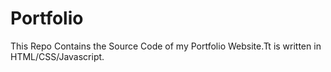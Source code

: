 # Portfolio
This Repo Contains the Source Code of my Portfolio Website.Tt is written in HTML/CSS/Javascript.
